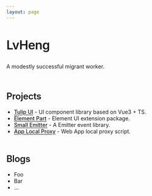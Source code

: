 ```yaml
---
layout: page
---
```


<Wrap class="home">
  <h1 class="title">LvHeng <Emoji /></h1>    
  <!-- <p class="description">A migrant worker with little success.</p> -->
  <p class="description">A modestly successful migrant worker.</p>
  <h2>Projects</h2>
  <ul>
    <li><a href="/tulip/" target="_blank">Tulip UI</a> - UI component library based on Vue3 + TS.</li>
    <li><a href="/element-part/" target="_blank">Element Part</a> - Element UI extension package.</li>
    <li><a href="https://github.com/uphg/emitter" target="_blank">Small Emitter</a> - A Emitter event library.</li>
    <li><a href="https://github.com/uphg/local-proxy" target="_blank">App Local Proxy</a> - Web App local proxy script.</li>
  </ul>
  <h2>Blogs</h2>
  <ul>
    <li>Foo</li>
    <li>Bar</li>
    <li>...</li>
  </ul>
</Wrap>

<script setup lang="ts">
import { computed } from 'vue'
import Wrap from '~theme/components/Wrap.vue'
import Emoji from '~theme/components/Emoji.vue'
</script>

<style scoped>
.home {
  padding-top: 2.5rem;
  padding-bottom: 5rem;
}

.title {
  line-height: 40px;
  font-size: 32px;
  font-weight: 700;
  letter-spacing: -.02em;
  white-space: pre-wrap;
}

.home a {
  font-weight: 500;
  color: var(--vp-c-brand-1);
  text-decoration: underline;
  text-underline-offset: 2px;
  transition: color 0.25s, opacity 0.25s;
}

.home h2 {
  margin: 48px 0 16px;
  /* border-top: 1px solid var(--vp-c-divider);
  padding-top: 24px; */
  letter-spacing: -.02em;
  line-height: 32px;
  font-size: 24px;
}

.home h1, .home h2, .home h3, .home h4, .home h5, .home h6 {
  position: relative;
  font-weight: 600;
  outline: none;
}
.home p {
  line-height: 28px;
  margin: 16px 0;
}
.home ul {
    list-style: disc;
}
.home ul, .home ol {
    padding-left: 1.25rem;
    margin: 16px 0;
}
</style>
